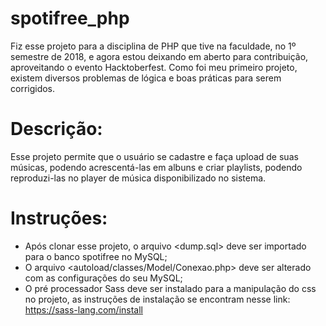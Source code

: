 # spotifree_php
Fiz esse projeto para a disciplina de PHP que tive na faculdade, no 1º semestre de 2018, e agora estou deixando em aberto para contribuição, aproveitando o evento Hacktoberfest.
Como foi meu primeiro projeto, existem diversos problemas de lógica e boas práticas para serem corrigidos.


# Descrição:
Esse projeto permite que o usuário se cadastre e faça upload de suas músicas, podendo acrescentá-las em albuns e criar playlists, podendo reproduzi-las no player de música disponibilizado no sistema.


# Instruções:
* Após clonar esse projeto, o arquivo <dump.sql> deve ser importado para o banco spotifree no MySQL;
* O arquivo <autoload/classes/Model/Conexao.php> deve ser alterado com as configurações do seu MySQL;
* O pré processador Sass deve ser instalado para a manipulação do css no projeto, as instruções de instalação se encontram nesse link: https://sass-lang.com/install
